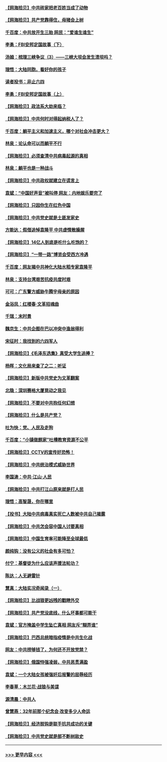 #### [【网海拾贝】中共砖家把老百姓当成了动物](../pages/nsc993/n12993483.md?t=06021952) 
#### [【网海拾贝】共产党靠得住，母猪会上树](../pages/nsc993/n12990730.md?t=06021952) 
#### [千百度：中共放开生三胎 网民：“爱谁生谁生”](../pages/nsc993/n12990644.md?t=06021952) 
#### [李勇：FBI安邦定国故事（下）](../pages/nsc993/n12987854.md?t=06021952) 
#### [汤姆：梳理三峡争议（3）——三峡大坝会发生溃坝吗？](../pages/nsc993/n12989806.md?t=06021952) 
#### [理悟：大陆同胞，看好你的孩子](../pages/nsc993/n12989778.md?t=06021952) 
#### [读者投书：非止六四](../pages/nsc993/n12989673.md?t=06021952) 
#### [李勇：FBI安邦定国故事（上）](../pages/nsc993/n12987749.md?t=06021952) 
#### [【网海拾贝】政法系大劫来临？](../pages/nsc993/n12987596.md?t=06021952) 
#### [【网海拾贝】中共何时对得起纳税人了？](../pages/nsc993/n12985578.md?t=06021952) 
#### [千百度：躺平主义和加速主义，哪个对社会冲击更大？](../pages/nsc993/n12985512.md?t=06021952) 
#### [林泉：论认命可以而躺平不行](../pages/nsc993/n12985505.md?t=06021952) 
#### [【网海拾贝】必须查清中共病毒起源的真相](../pages/nsc993/n12984276.md?t=06021952) 
#### [林泉：躺平也是一种战斗](../pages/nsc993/n12984194.md?t=06021952) 
#### [【网海拾贝】中共政权就建立在谎言上](../pages/nsc993/n12981880.md?t=06021952) 
#### [袁斌：“中国好声音”被叫停 网友：内地娱乐要完了](../pages/nsc993/n12981826.md?t=06021952) 
#### [【网海拾贝】只因你生在红色中国](../pages/nsc993/n12979096.md?t=06021952) 
#### [【网海拾贝】中共党史就是土匪发家史](../pages/nsc993/n12976478.md?t=06021952) 
#### [方能达：假借追悼袁隆平 中共虚情散臊腥](../pages/nsc993/n12976396.md?t=06021952) 
#### [【网海拾贝】14亿人到底是吃什么吃饱的？](../pages/nsc993/n12974125.md?t=06021952) 
#### [【网海拾贝】“一带一路”博览会受西方冷遇](../pages/nsc993/n12971787.md?t=06021952) 
#### [千百度：网友揭中共神化大陆水稻专家袁隆平](../pages/nsc993/n12971733.md?t=06021952) 
#### [林泉：支持台湾艰苦抗疫共度时艰](../pages/nsc993/n12971350.md?t=06021952) 
#### [可可：广东警方威胁牛腾宇母亲的原因](../pages/nsc993/n12971100.md?t=06021952) 
#### [金浴凤：红楼春·文革招魂曲](../pages/nsc993/n12970354.md?t=06021952) 
#### [千瑞：末时景](../pages/nsc993/n12970337.md?t=06021952) 
#### [魏京生：中共企图在巴以冲突中渔翁得利](../pages/nsc993/n12970286.md?t=06021952) 
#### [宋征时：我找到的六四军人](../pages/nsc993/n12970213.md?t=06021952) 
#### [【网海拾贝】《毛泽东选集》真受大学生追捧？](../pages/nsc993/n12968779.md?t=06021952) 
#### [杨晖：文化局来查了之二：听证](../pages/nsc993/n12966528.md?t=06021952) 
#### [【网海拾贝】新版中共党史为文革翻案](../pages/nsc993/n12967526.md?t=06021952) 
#### [北隐：深圳赛格大厦晃动之我见](../pages/nsc993/n12967393.md?t=06021952) 
#### [【网海拾贝】不要对中共抱任何幻想](../pages/nsc993/n12965222.md?t=06021952) 
#### [【网海拾贝】什么是共产党？](../pages/nsc993/n12962781.md?t=06021952) 
#### [吐为快：党、人民及走狗](../pages/nsc993/n12962747.md?t=06021952) 
#### [千百度：“小镇做题家”吐槽教育资源不公平](../pages/nsc993/n12962705.md?t=06021952) 
#### [【网海拾贝】CCTV的宣传好恐怖！](../pages/nsc993/n12959984.md?t=06021952) 
#### [【网海拾贝】中共统治模式威胁世界](../pages/nsc993/n12957622.md?t=06021952) 
#### [李国涛：中共‧江山‧人民](../pages/nsc993/n12957502.md?t=06021952) 
#### [【网海拾贝】中共打江山原来就是打人民](../pages/nsc993/n12954345.md?t=06021952) 
#### [理悟：高智晟，你在哪里](../pages/nsc993/n12953115.md?t=06021952) 
#### [【投书】大陆中共病毒真实死亡人数被中共自己揭露](../pages/nsc993/n12953050.md?t=06021952) 
#### [【网海拾贝】中共怎会容中国人讨要真相](../pages/nsc993/n12952161.md?t=06021952) 
#### [【网海拾贝】中国生育率可能降至全球最低](../pages/nsc993/n12948793.md?t=06021952) 
#### [颜纯钩：没有公义的社会有多可怕？](../pages/nsc993/n12947626.md?t=06021952) 
#### [付宁：基督徒为什么应该声援法轮功？](../pages/nsc993/n12947233.md?t=06021952) 
#### [陈达：人无避雷针](../pages/nsc993/n12947098.md?t=06021952) 
#### [慧真：大陆实况奇闻录（一）](../pages/nsc993/n12945811.md?t=06021952) 
#### [【网海拾贝】比战狼更凶残的戳瞎外交](../pages/nsc993/n12945717.md?t=06021952) 
#### [【网海拾贝】共产党没底线，什么坏事都可能干](../pages/nsc993/n12942090.md?t=06021952) 
#### [袁斌：官方掩盖中学生坠亡真相 网友斥“糊弄谁”](../pages/nsc993/n12942029.md?t=06021952) 
#### [【网海拾贝】巴西总统暗指疫情是中共生化战](../pages/nsc993/n12938999.md?t=06021952) 
#### [网友：中共捞够钱了，为何还不开放党禁？](../pages/nsc993/n12938952.md?t=06021952) 
#### [【网海拾贝】俄国恃强凌弱，中共恶贯满盈](../pages/nsc993/n12936626.md?t=06021952) 
#### [袁斌：一个大陆女孩被强奸后报警的屈辱经历](../pages/nsc993/n12936547.md?t=06021952) 
#### [李春草：木兰花·战狼与美谍](../pages/nsc993/n12935995.md?t=06021952) 
#### [源清晨：中共人](../pages/nsc993/n12935589.md?t=06021952) 
#### [曾慧燕：32年前那个纪念会 改变多少人命运](../pages/nsc993/n12934233.md?t=06021952) 
#### [【网海拾贝】经济脱钩是联手抗共成功的关键](../pages/nsc993/n12934176.md?t=06021952) 
#### [【网海拾贝】中共党史就是部不断树敌史](../pages/nsc993/n12932844.md?t=06021952) 

----
#### [ >>> 更早内容 <<< ](../indexes/nsc993-earlier.md)
